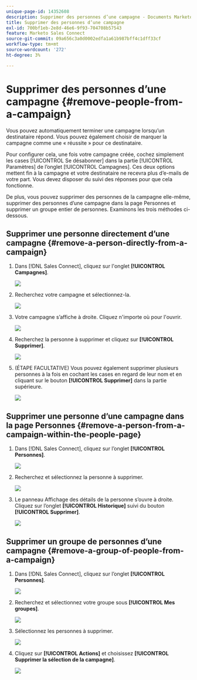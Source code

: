 ```yaml
---
unique-page-id: 14352608
description: Supprimer des personnes d’une campagne - Documents Marketo - Documentation du produit
title: Supprimer des personnes d’une campagne
exl-id: 700bf1eb-2e8d-46e6-9f93-704708b57543
feature: Marketo Sales Connect
source-git-commit: 09a656c3a0d0002edfa1a61b987bff4c1dff33cf
workflow-type: tm+mt
source-wordcount: '272'
ht-degree: 3%

---
```


# Supprimer des personnes d’une campagne {#remove-people-from-a-campaign}

Vous pouvez automatiquement terminer une campagne lorsqu’un destinataire répond. Vous pouvez également choisir de marquer la campagne comme une « réussite » pour ce destinataire.

Pour configurer cela, une fois votre campagne créée, cochez simplement les cases [!UICONTROL Se désabonner] dans la partie [!UICONTROL Paramètres] de l’onglet [!UICONTROL Campagnes]. Ces deux options mettent fin à la campagne et votre destinataire ne recevra plus d’e-mails de votre part. Vous devez disposer du suivi des réponses pour que cela fonctionne.

De plus, vous pouvez supprimer des personnes de la campagne elle-même, supprimer des personnes d’une campagne dans la page Personnes et supprimer un groupe entier de personnes. Examinons les trois méthodes ci-dessous.

## Supprimer une personne directement d’une campagne {#remove-a-person-directly-from-a-campaign}

1. Dans [!DNL Sales Connect], cliquez sur l&#39;onglet **[!UICONTROL Campagnes]**.

   ![](assets/one.png)

1. Recherchez votre campagne et sélectionnez-la.

   ![](assets/two.png)

1. Votre campagne s’affiche à droite. Cliquez n&#39;importe où pour l&#39;ouvrir.

   ![](assets/three.png)

1. Recherchez la personne à supprimer et cliquez sur **[!UICONTROL Supprimer]**.

   ![](assets/four.png)

1. (ÉTAPE FACULTATIVE) Vous pouvez également supprimer plusieurs personnes à la fois en cochant les cases en regard de leur nom et en cliquant sur le bouton **[!UICONTROL Supprimer]** dans la partie supérieure.

   ![](assets/five.png)

## Supprimer une personne d’une campagne dans la page Personnes {#remove-a-person-from-a-campaign-within-the-people-page}

1. Dans [!DNL Sales Connect], cliquez sur l’onglet **[!UICONTROL Personnes]**.

   ![](assets/one-a.png)

1. Recherchez et sélectionnez la personne à supprimer.

   ![](assets/two-a.png)

1. Le panneau Affichage des détails de la personne s’ouvre à droite. Cliquez sur l’onglet **[!UICONTROL Historique]** suivi du bouton **[!UICONTROL Supprimer]**.

   ![](assets/three-a.png)

## Supprimer un groupe de personnes d’une campagne {#remove-a-group-of-people-from-a-campaign}

1. Dans [!DNL Sales Connect], cliquez sur l’onglet **[!UICONTROL Personnes]**.

   ![](assets/one-b.png)

1. Recherchez et sélectionnez votre groupe sous **[!UICONTROL Mes groupes]**.

   ![](assets/two-b.png)

1. Sélectionnez les personnes à supprimer.

   ![](assets/three-b.png)

1. Cliquez sur **[!UICONTROL Actions]** et choisissez **[!UICONTROL Supprimer la sélection de la campagne]**.

   ![](assets/four-b.png)
